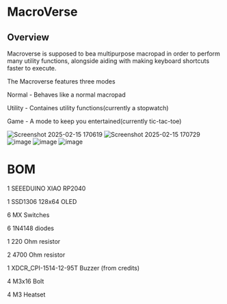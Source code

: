 # MacroVerse

## Overview
Macroverse is supposed to bea multipurpose macropad in order to perform many utility functions, alongside aiding with making keyboard shortcuts faster to execute.


The Macroverse features three modes

Normal - Behaves like a normal macropad

Utility - Containes utility functions(currently a stopwatch)

Game - A mode to keep you entertained(currently tic-tac-toe)

![Screenshot 2025-02-15 170619](https://github.com/user-attachments/assets/86e0610d-e94e-4d26-ac5a-1e7d9c502439)
![Screenshot 2025-02-15 170729](https://github.com/user-attachments/assets/61805865-1572-4db1-ab1d-2591006798c9)
![image](https://github.com/user-attachments/assets/5907a7c7-f050-4bfe-a37d-56fedc536122)
![image](https://github.com/user-attachments/assets/4e75b4bd-800c-4087-89c5-7adbc302d98e)
![image](https://github.com/user-attachments/assets/8bf51e55-5e5a-4318-92fa-b156e47aee4d)

# BOM
1 SEEEDUINO XIAO RP2040

1 SSD1306 128x64 OLED

6 MX Switches

6 1N4148 diodes

1 220 Ohm resistor

2 4700 Ohm resistor

1 XDCR_CPI-1514-12-95T Buzzer (from credits)

4 M3x16 Bolt

4 M3 Heatset

